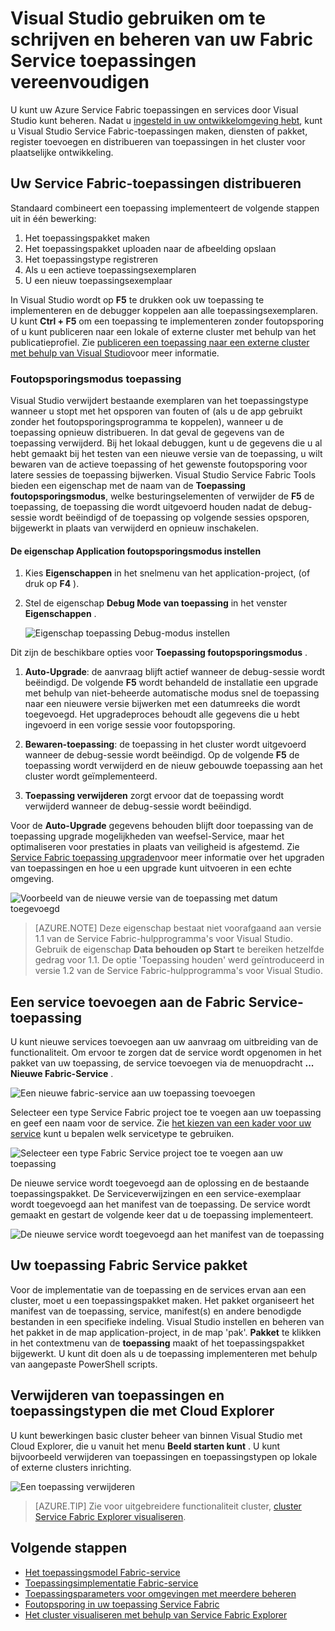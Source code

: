 <properties
   pageTitle="Beheren van uw toepassingen in Visual Studio | Microsoft Azure"
   description="Met Visual Studio kunt maken, ontwikkelen, inpakken, implementeren en fouten opsporen in uw Fabric Service toepassingen en services."
   services="service-fabric"
   documentationCenter=".net"
   authors="seanmck"
   manager="timlt"
   editor=""/>

<tags
   ms.service="service-fabric"
   ms.devlang="dotnet"
   ms.topic="article"
   ms.tgt_pltfrm="na"
   ms.workload="na"
   ms.date="09/09/2016"
   ms.author="seanmck;mikhegn"/>

# <a name="use-visual-studio-to-simplify-writing-and-managing-your-service-fabric-applications"></a>Visual Studio gebruiken om te schrijven en beheren van uw Fabric Service toepassingen vereenvoudigen

U kunt uw Azure Service Fabric toepassingen en services door Visual Studio kunt beheren. Nadat u [ingesteld in uw ontwikkelomgeving hebt](service-fabric-get-started.md), kunt u Visual Studio Service Fabric-toepassingen maken, diensten of pakket, register toevoegen en distribueren van toepassingen in het cluster voor plaatselijke ontwikkeling.

## <a name="deploy-your-service-fabric-application"></a>Uw Service Fabric-toepassingen distribueren

Standaard combineert een toepassing implementeert de volgende stappen uit in één bewerking:

1. Het toepassingspakket maken
2. Het toepassingspakket uploaden naar de afbeelding opslaan
3. Het toepassingstype registreren
4. Als u een actieve toepassingsexemplaren
5. U een nieuw toepassingsexemplaar

In Visual Studio wordt op **F5** te drukken ook uw toepassing te implementeren en de debugger koppelen aan alle toepassingsexemplaren. U kunt **Ctrl + F5** om een toepassing te implementeren zonder foutopsporing of u kunt publiceren naar een lokale of externe cluster met behulp van het publicatieprofiel. Zie [publiceren een toepassing naar een externe cluster met behulp van Visual Studio](service-fabric-publish-app-remote-cluster.md)voor meer informatie.

### <a name="application-debug-mode"></a>Foutopsporingsmodus toepassing

Visual Studio verwijdert bestaande exemplaren van het toepassingstype wanneer u stopt met het opsporen van fouten of (als u de app gebruikt zonder het foutopsporingsprogramma te koppelen), wanneer u de toepassing opnieuw distribueren. In dat geval de gegevens van de toepassing verwijderd. Bij het lokaal debuggen, kunt u de gegevens die u al hebt gemaakt bij het testen van een nieuwe versie van de toepassing, u wilt bewaren van de actieve toepassing of het gewenste foutopsporing voor latere sessies de toepassing bijwerken. Visual Studio Service Fabric Tools bieden een eigenschap met de naam van de **Toepassing foutopsporingsmodus**, welke besturingselementen of verwijder de **F5** de toepassing, de toepassing die wordt uitgevoerd houden nadat de debug-sessie wordt beëindigd of de toepassing op volgende sessies opsporen, bijgewerkt in plaats van verwijderd en opnieuw inschakelen.

#### <a name="to-set-the-application-debug-mode-property"></a>De eigenschap Application foutopsporingsmodus instellen

1. Kies **Eigenschappen** in het snelmenu van het application-project, (of druk op **F4** ).
2. Stel de eigenschap **Debug Mode van toepassing** in het venster **Eigenschappen** .

    ![Eigenschap toepassing Debug-modus instellen][debugmodeproperty]

Dit zijn de beschikbare opties voor **Toepassing foutopsporingsmodus** .

1. **Auto-Upgrade**: de aanvraag blijft actief wanneer de debug-sessie wordt beëindigd. De volgende **F5** wordt behandeld de installatie een upgrade met behulp van niet-beheerde automatische modus snel de toepassing naar een nieuwere versie bijwerken met een datumreeks die wordt toegevoegd. Het upgradeproces behoudt alle gegevens die u hebt ingevoerd in een vorige sessie voor foutopsporing.

2. **Bewaren-toepassing**: de toepassing in het cluster wordt uitgevoerd wanneer de debug-sessie wordt beëindigd. Op de volgende **F5** de toepassing wordt verwijderd en de nieuw gebouwde toepassing aan het cluster wordt geïmplementeerd.

3. **Toepassing verwijderen** zorgt ervoor dat de toepassing wordt verwijderd wanneer de debug-sessie wordt beëindigd.

Voor de **Auto-Upgrade** gegevens behouden blijft door toepassing van de toepassing upgrade mogelijkheden van weefsel-Service, maar het optimaliseren voor prestaties in plaats van veiligheid is afgestemd. Zie [Service Fabric toepassing upgraden](service-fabric-application-upgrade.md)voor meer informatie over het upgraden van toepassingen en hoe u een upgrade kunt uitvoeren in een echte omgeving.

![Voorbeeld van de nieuwe versie van de toepassing met datum toegevoegd][preservedata]

>[AZURE.NOTE] Deze eigenschap bestaat niet voorafgaand aan versie 1.1 van de Service Fabric-hulpprogramma's voor Visual Studio. Gebruik de eigenschap **Data behouden op Start** te bereiken hetzelfde gedrag voor 1.1. De optie 'Toepassing houden' werd geïntroduceerd in versie 1.2 van de Service Fabric-hulpprogramma's voor Visual Studio.

## <a name="add-a-service-to-your-service-fabric-application"></a>Een service toevoegen aan de Fabric Service-toepassing

U kunt nieuwe services toevoegen aan uw aanvraag om uitbreiding van de functionaliteit.  Om ervoor te zorgen dat de service wordt opgenomen in het pakket van uw toepassing, de service toevoegen via de menuopdracht **... Nieuwe Fabric-Service** .

![Een nieuwe fabric-service aan uw toepassing toevoegen][newservice]

Selecteer een type Service Fabric project toe te voegen aan uw toepassing en geef een naam voor de service.  Zie [het kiezen van een kader voor uw service](service-fabric-choose-framework.md) kunt u bepalen welk servicetype te gebruiken.

![Selecteer een type Fabric Service project toe te voegen aan uw toepassing][addserviceproject]

De nieuwe service wordt toegevoegd aan de oplossing en de bestaande toepassingspakket. De Serviceverwijzingen en een service-exemplaar wordt toegevoegd aan het manifest van de toepassing. De service wordt gemaakt en gestart de volgende keer dat u de toepassing implementeert.

![De nieuwe service wordt toegevoegd aan het manifest van de toepassing][newserviceapplicationmanifest]

## <a name="package-your-service-fabric-application"></a>Uw toepassing Fabric Service pakket

Voor de implementatie van de toepassing en de services ervan aan een cluster, moet u een toepassingspakket maken.  Het pakket organiseert het manifest van de toepassing, service, manifest(s) en andere benodigde bestanden in een specifieke indeling.  Visual Studio instellen en beheren van het pakket in de map application-project, in de map 'pak'.  **Pakket** te klikken in het contextmenu van de **toepassing** maakt of het toepassingspakket bijgewerkt.  U kunt dit doen als u de toepassing implementeren met behulp van aangepaste PowerShell scripts.

## <a name="remove-applications-and-application-types-using-cloud-explorer"></a>Verwijderen van toepassingen en toepassingstypen die met Cloud Explorer

U kunt bewerkingen basic cluster beheer van binnen Visual Studio met Cloud Explorer, die u vanuit het menu **Beeld starten kunt** . U kunt bijvoorbeeld verwijderen van toepassingen en toepassingstypen op lokale of externe clusters inrichting.

![Een toepassing verwijderen](./media/service-fabric-manage-application-in-visual-studio/removeapplication.png)

>[AZURE.TIP] Zie voor uitgebreidere functionaliteit cluster, [cluster Service Fabric Explorer visualiseren](service-fabric-visualizing-your-cluster.md).


<!--Every topic should have next steps and links to the next logical set of content to keep the customer engaged-->
## <a name="next-steps"></a>Volgende stappen

- [Het toepassingsmodel Fabric-service](service-fabric-application-model.md)
- [Toepassingsimplementatie Fabric-service](service-fabric-deploy-remove-applications.md)
- [Toepassingsparameters voor omgevingen met meerdere beheren](service-fabric-manage-multiple-environment-app-configuration.md)
- [Foutopsporing in uw toepassing Service Fabric](service-fabric-debugging-your-application.md)
- [Het cluster visualiseren met behulp van Service Fabric Explorer](service-fabric-visualizing-your-cluster.md)

<!--Image references-->
[addserviceproject]:./media/service-fabric-manage-application-in-visual-studio/addserviceproject.png
[manageservicefabric]: ./media/service-fabric-manage-application-in-visual-studio/manageservicefabric.png
[newservice]:./media/service-fabric-manage-application-in-visual-studio/newservice.png
[newserviceapplicationmanifest]:./media/service-fabric-manage-application-in-visual-studio/newserviceapplicationmanifest.png
[preservedata]:./media/service-fabric-manage-application-in-visual-studio/preservedata.png
[debugmodeproperty]:./media/service-fabric-manage-application-in-visual-studio/debugmodeproperty.png
